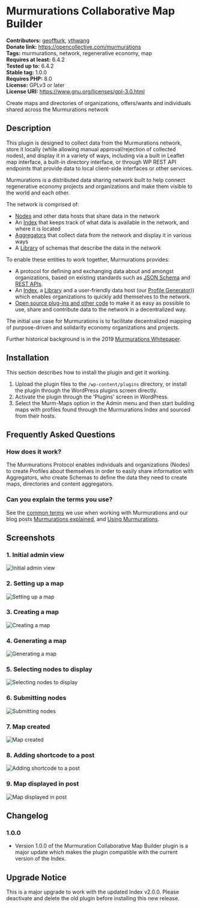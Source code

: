 # Murmurations Collaborative Map Builder #
**Contributors:** [geoffturk](https://profiles.wordpress.org/geoffturk/), [vthwang](https://profiles.wordpress.org/vthwang/)  
**Donate link:** https://opencollective.com/murmurations  
**Tags:** murmurations, network, regenerative economy, map  
**Requires at least:** 6.4.2  
**Tested up to:** 6.4.2  
**Stable tag:** 1.0.0  
**Requires PHP:** 8.0  
**License:** GPLv3 or later  
**License URI:** https://www.gnu.org/licenses/gpl-3.0.html  

Create maps and directories of organizations, offers/wants and individuals shared across the Murmurations network

## Description ##

This plugin is designed to collect data from the Murmurations network, store it locally (while allowing manual approval/rejection of collected nodes), and display it in a variety of ways, including via a built in Leaflet map interface, a built-in directory interface, or through WP REST API endpoints that provide data to local client-side interfaces or other services.

Murmurations is a distributed data sharing network built to help connect regenerative economy projects and organizations and make them visible to the world and each other.

The network is comprised of:

- [Nodes](https://docs.murmurations.network/about/common-terms.html#node) and other data hosts that share data in the network
- An [Index](https://docs.murmurations.network/about/common-terms.html#index) that keeps track of what data is available in the network, and where it is located
- [Aggregators](https://docs.murmurations.network/about/common-terms.html#aggregator) that collect data from the network and display it in various ways
- A [Library](https://docs.murmurations.network/about/common-terms.html#library) of schemas that describe the data in the network

To enable these entities to work together, Murmurations provides:

- A protocol for defining and exchanging data about and amongst organizations, based on existing standards such as [JSON Schema](https://json-schema.org/understanding-json-schema/) and [REST APIs](https://www.redhat.com/en/topics/api/what-is-a-rest-api).
- An [Index](https://index.murmurations.network/v2/nodes), a [Library](https://library.murmurations.network/v2/schemas) and a user-friendly data host (our [Profile Generator](https://tools.murmurations.network/profile-generator))) which enables organizations to quickly add themselves to the network.
- [Open source plug-ins and other code](https://github.com/MurmurationsNetwork) to make it as easy as possible to use, share and contribute data to the network in a decentralized way.

The initial use case for Murmurations is to facilitate decentralized mapping of purpose-driven and solidarity economy organizations and projects.

Further historical background is in the 2019 [Murmurations Whitepaper](https://murmurations.network/wp-content/uploads/2019/09/murmurations-white-paper-v0.1.0.pdf).

## Installation ##

This section describes how to install the plugin and get it working.

1. Upload the plugin files to the `/wp-content/plugins` directory, or install the plugin through the WordPress plugins screen directly.
2. Activate the plugin through the 'Plugins' screen in WordPress.
3. Select the Murm-Maps option in the Admin menu and then start building maps with profiles found through the Murmurations Index and sourced from their hosts.

## Frequently Asked Questions ##

### How does it work? ###

The Murmurations Protocol enables individuals and organizations (Nodes) to create Profiles about themselves in order to easily share information with Aggregators, who create Schemas to define the data they need to create maps, directories and content aggregators.

### Can you explain the terms you use? ###

See the [common terms](https://docs.murmurations.network/about/common-terms.html) we use when working with Murmurations and our blog posts [Murmurations explained](https://murmurations.network/2022/07/07/murmurations-explained), and [Using Murmurations](https://murmurations.network/2022/07/12/using-murmurations).

## Screenshots ##

### 1. Initial admin view ###
![Initial admin view](assets/screenshot-1.png)


### 2. Setting up a map ###
![Setting up a map](assets/screenshot-2.png)


### 3. Creating a map ###
![Creating a map](assets/screenshot-3.png)


### 4. Generating a map ###
![Generating a map](assets/screenshot-4.png)


### 5. Selecting nodes to display ###
![Selecting nodes to display](assets/screenshot-5.png)


### 6. Submitting nodes ###
![Submitting nodes](assets/screenshot-6.png)


### 7. Map created ###
![Map created](assets/screenshot-7.png)


### 8. Adding shortcode to a post ###
![Adding shortcode to a post](assets/screenshot-8.png)


### 9. Map displayed in post ###
![Map displayed in post](assets/screenshot-9.png)


## Changelog ##

### 1.0.0 ###

* Version 1.0.0 of the Murmuration Collaborative Map Builder plugin is a major update which makes the plugin compatible with the current version of the Index.

## Upgrade Notice ##

This is a major upgrade to work with the updated Index v2.0.0. Please deactivate and delete the old plugin before installing this new release.
